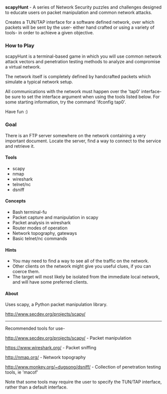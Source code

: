 **scapyHunt** - A series of Network Security puzzles and challenges designed to educate users on packet manipulation
and common network attacks. 

Creates a TUN/TAP interface for a software defined network, over which packets will be sent by the
user- either hand crafted or using a variety of tools- in order to achieve a given objective.

### How to Play
scapyHunt is a terminal-based game in which you will use common network attack vectors
and penetration testing methods to analyze and compromise a virtual network.

The network itself is completely defined by handcrafted packets which simulate a typical network setup.

All communications with the network must happen over the 'tap0' interface-
be sure to set the interface argument when using the tools listed below. For some starting information,
try the command 'ifconfig tap0'.

Have fun :)

### Goal
There is an FTP server somewhere on the network containing a very important document.
Locate the server, find a way to connect to the service and retrieve it.

#### Tools
* scapy
* nmap
* wireshark
* telnet/nc
* dsniff

#### Concepts
* Bash terminal-fu
* Packet capture and manipulation in scapy
* Packet analysis in wireshark
* Router modes of operation
* Network topography, gateways
* Basic telnet/nc commands

#### Hints
* You may need to find a way to see all of the traffic on the network.
* Other clients on the network might give you useful clues, if you can coerce them.
* The target will most likely be isolated from the immediate local network, and will have some preferred clients.

#### About

Uses scapy, a Python packet manipulation library.

http://www.secdev.org/projects/scapy/

-----

Recommended tools for use-

http://www.secdev.org/projects/scapy/ - Packet manipulation

https://www.wireshark.org/ - Packet sniffing

http://nmap.org/ - Network topography

http://www.monkey.org/~dugsong/dsniff/ - Collection of penetration testing tools, ie 'macof'

Note that some tools may require the user to specify the TUN/TAP interface, rather than a default interface.
